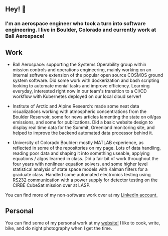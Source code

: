 ## Hey! 👋
### I'm an aerospace engineer who took a turn into software engineering. I live in Boulder, Colorado and currently work at Ball Aerospace!

## Work

* Ball Aerospace: supporting the Systems Operability group within mission controls and operations engineering, mainly working on an internal software extension of the popular open source COSMOS ground system software. Did some work with dockerization and bash scripting looking to automate menial tasks and improve efficiency. Learning everyday, interested right now in our team's transition to a CI/CD workflow with Kubernetes deployed on our local cloud server! 

* Institute of Arctic and Alpine Research: made some neat data visualizations working with atmospheric concentrations from the Boulder Reservoir, some for news articles lamenting the state on oil/gas emissions, and some for publications. Did a basic website design to display real time data for the Summit, Greenland monitoring site, and helped to improve the backend automated data processor behind it. 

* University of Colorado Boulder: mostly MATLAB experience, as reflected in some of the repositories on my page. Lots of data handling, reading poor data and shaping it into something useable, applying equations / algos learned in class. Did a fair bit of work throughout the four years with nonlinear equation solvers, and some higher level statistical analysis of state space models with Kalman filters for a graduate class. Handled some automated electronics testing using RS232 communication with a power supply for detector testing on the CIRBE CubeSat mission over at LASP. 

You can find more of my non-software work over at my [LinkedIn account.](hhttps://www.linkedin.com/in/jashanchopra/) 

## Personal
You can find some of my personal work at my [website!](jashan.org) I like to cook, write, bike, and do night photography when I get the time. 
